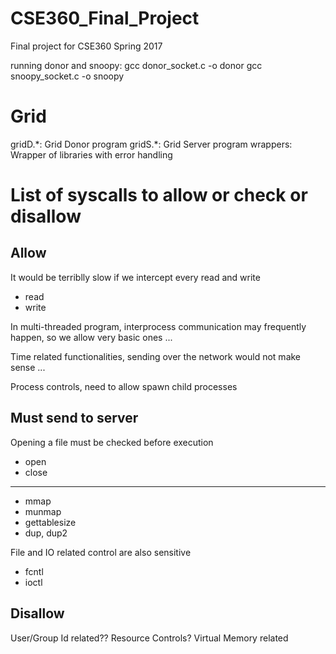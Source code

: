 # CSE360_Final_Project
Final project for CSE360 Spring 2017

running donor and snoopy: 
gcc donor_socket.c -o donor
gcc snoopy_socket.c -o snoopy

# Grid
gridD.\*: Grid Donor program
gridS.\*: Grid Server program
wrappers: Wrapper of libraries with error handling

# List of syscalls to allow or check or disallow

## Allow
It would be terriblly slow if we intercept every read and write
* read
* write

In multi-threaded program, interprocess communication may frequently happen, so we allow very basic ones
...

Time related functionalities, sending over the network would not make sense
...

Process controls, need to allow spawn child processes

## Must send to server
Opening a file must be checked before execution
* open
* close



------------------------------------------------------------------------
* mmap
* munmap
* gettablesize
* dup, dup2

File and IO related control are also sensitive
* fcntl
* ioctl

## Disallow
User/Group Id related??
Resource Controls?
Virtual Memory related


